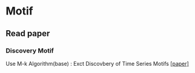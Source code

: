 # Motif
## Read paper
### Discovery Motif
Use M-k Algorithm(base) : Exct Discovbery of Time Series Motifs [[paper]](http://alumni.cs.ucr.edu/~mueen/pdf/EM.pdf)
